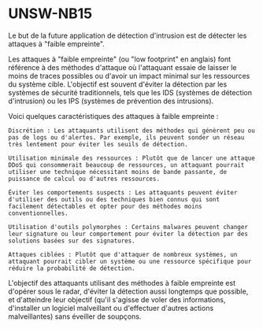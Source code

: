 # UNSW-NB15

Le but de la future application de détection d'intrusion est de détecter les attaques à "faible empreinte".

Les attaques à "faible empreinte" (ou "low footprint" en anglais) font référence à des méthodes d'attaque où l'attaquant essaie de laisser le moins de traces possibles ou d'avoir un impact minimal sur les ressources du système cible. L'objectif est souvent d'éviter la détection par les systèmes de sécurité traditionnels, tels que les IDS (systèmes de détection d'intrusion) ou les IPS (systèmes de prévention des intrusions).

Voici quelques caractéristiques des attaques à faible empreinte :

    Discrétion : Les attaquants utilisent des méthodes qui génèrent peu ou pas de logs ou d'alertes. Par exemple, ils peuvent sonder un réseau très lentement pour éviter les seuils de détection.

    Utilisation minimale des ressources : Plutôt que de lancer une attaque DDoS qui consommerait beaucoup de ressources, un attaquant pourrait utiliser une technique nécessitant moins de bande passante, de puissance de calcul ou d'autres ressources.

    Éviter les comportements suspects : Les attaquants peuvent éviter d'utiliser des outils ou des techniques bien connus qui sont facilement détectables et opter pour des méthodes moins conventionnelles.

    Utilisation d'outils polymorphes : Certains malwares peuvent changer leur signature ou leur comportement pour éviter la détection par des solutions basées sur des signatures.

    Attaques ciblées : Plutôt que d'attaquer de nombreux systèmes, un attaquant pourrait cibler un système ou une ressource spécifique pour réduire la probabilité de détection.

L'objectif des attaquants utilisant des méthodes à faible empreinte est d'opérer sous le radar, d'éviter la détection aussi longtemps que possible, et d'atteindre leur objectif (qu'il s'agisse de voler des informations, d'installer un logiciel malveillant ou d'effectuer d'autres actions malveillantes) sans éveiller de soupçons.